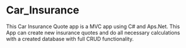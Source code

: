 # Car_Insurance
This Car Insurance Quote app is a MVC app using C# and Aps.Net. This App can create new insurance quotes and do all necessary calculations with a created database with full CRUD functionality.

